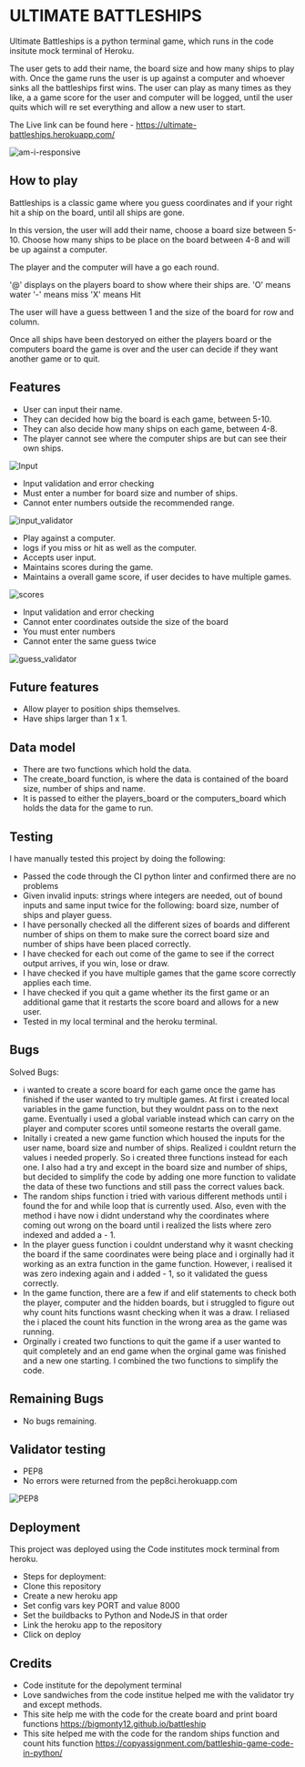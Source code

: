 # ULTIMATE BATTLESHIPS

Ultimate Battleships is a python terminal game, which runs in the code insitute mock terminal of Heroku.

The user gets to add their name, the board size and how many ships to play with. Once the game runs the user is up against a computer and whoever sinks all the battleships first wins. The user can play as many times as they like, a a game score for the user and computer will be logged, until the user quits which will re set everything and allow a new user to start.

The Live link can be found here - https://ultimate-battleships.herokuapp.com/

![am-i-responsive](https://github.com/Huddy2022/Ultimate-Battleships/blob/main/assets/images/am-i-responsive.png)

## How to play

Battleships is a classic game where you guess coordinates and if your right hit a ship on the board, until all ships are gone.

In this version, the user will add their name, choose a board size between 5-10. Choose how many ships to be place on the board between 4-8 and will be up against a computer.

The player and the computer will have a go each round.

'@' displays on the players board to show where their ships are.
'O' means water
'-' means miss
'X' means Hit

The user will have a guess bettween 1 and the size of the board for row and column.

Once all ships have been destoryed on either the players board or the computers board the game is over and the user can decide if they want another game or to quit. 

## Features

- User can input their name.
- They can decided how big the board is each game, between 5-10.
- They can also decide how many ships on each game, between 4-8.
- The player cannot see where the computer ships are but can see their own ships.

![Input](https://github.com/Huddy2022/Ultimate-Battleships/blob/main/assets/images/Input.png)

- Input validation and error checking
 - Must enter a number for board size and number of ships.
 - Cannot enter numbers outside the recommended range.

![input_validator](https://github.com/Huddy2022/Ultimate-Battleships/blob/main/assets/images/Input-Validator.png)

- Play against a computer.
- logs if you miss or hit as well as the computer.
- Accepts user input.
- Maintains scores during the game.
- Maintains a overall game score, if user decides to have multiple games.

![scores](https://github.com/Huddy2022/Ultimate-Battleships/blob/main/assets/images/scores.png)

- Input validation and error checking
 - Cannot enter coordinates outside the size of the board
 - You must enter numbers
 - Cannot enter the same guess twice

![guess_validator](https://github.com/Huddy2022/Ultimate-Battleships/blob/main/assets/images/guess-validator.png)

## Future features

- Allow player to position ships themselves.
- Have ships larger than 1 x 1.

## Data model

- There are two functions which hold the data.
- The create_board function, is where the data is contained of the board size, number of ships and name.
- It is passed to either the players_board or the computers_board which holds the data for the game to run.

## Testing

I have manually tested this project by doing the following:
 - Passed the code through the CI python linter and confirmed there are no problems
 - Given invalid inputs: strings where integers are needed, out of bound inputs and same input twice for the following: board size, number of ships and player guess.
 - I have personally checked all the different sizes of boards and different number of ships on them to make sure the correct board size and number of ships have been placed correctly.
 - I have checked for each out come of the game to see if the correct output arrives, if you win, lose or draw.
 - I have checked if you have multiple games that the game score correctly applies each time.
 - I have checked if you quit a game whether its the first game or an additional game that it restarts the score board and allows for a new user.
 - Tested in my local terminal and the heroku terminal.

 ## Bugs

Solved Bugs:
 - i wanted to create a score board for each game once the game has finished if the user wanted to try multiple games. At first i created local variables in the game function, but they wouldnt pass on to the next game. Eventually i used a global variable instead which can carry on the player and computer scores until someone restarts the overall game.
 - Initally i created a new game function which housed the inputs for the user name, board size and number of ships. Realized i couldnt return the values i needed properly. So i created three functions instead for each one. I also had a try and except in the board size and number of ships, but decided to simplify the code by adding one more function to validate the data of these two functions and still pass the correct values back.
 - The random ships function i tried with various different methods until i found the for and while loop that is currently used. Also, even with the method i have now i didnt understand why the coordinates where coming out wrong on the board until i realized the lists where zero indexed and added a - 1.
 - In the player guess function i couldnt understand why it wasnt checking the board if the same coordinates were being place and i orginally had it working as an extra function in the game function. However, i realised it was zero indexing again and i added - 1, so it validated the guess correctly.
 - In the game function, there are a few if and elif statements to check both the player, computer and the hidden boards, but i struggled to figure out why count hits functions wasnt checking when it was a draw. I reliased the i placed the count hits function in the wrong area as the game was running.
 - Orginally i created two functions to quit the game if a user wanted to quit completely and an end game when the orginal game was finished and a new one starting. I combined the two functions to simplify the code.

 ## Remaining Bugs

 - No bugs remaining.

 ## Validator testing
 
 - PEP8
  - No errors were returned from the pep8ci.herokuapp.com

![PEP8](https://github.com/Huddy2022/Ultimate-Battleships/blob/main/assets/images/CI_python_linter.png)

## Deployment

This project was deployed using the Code institutes mock terminal from heroku.

 - Steps for deployment:
  - Clone this repository 
  - Create a new heroku app
  - Set config vars key PORT and value 8000
  - Set the buildbacks to Python and NodeJS in that order
  - Link the heroku app to the repository 
  - Click on deploy

## Credits

- Code institute for the depolyment terminal 
- Love sandwiches from the code institue helped me with the validator try and except methods.
- This site help me with the code for the create board and print board functions https://bigmonty12.github.io/battleship
- This site helped me with the code for the random ships function and count hits function https://copyassignment.com/battleship-game-code-in-python/

